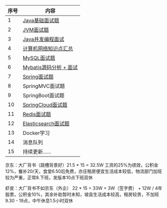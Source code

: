 | 序号 | 内容                                                         |
| ---- | ------------------------------------------------------------ |
| 1    | [Java基础面试题](https://blog.csdn.net/qq_45796208/article/details/117855794) |
| 2    | [JVM面试题](https://blog.csdn.net/qq_45796208/article/details/117531920?spm=1001.2014.3001.5501) |
| 3    | [Java并发编程面试](https://blog.csdn.net/qq_45796208/article/details/116117767?spm=1001.2014.3001.5501) |
| 4    | [计算机网络知识点汇总](https://blog.csdn.net/qq_45796208/article/details/117070240?spm=1001.2014.3001.5501) |
| 5    | [MySQL面试题](https://blog.csdn.net/qq_45796208/article/details/116856737?spm=1001.2014.3001.5501) |
| 6    | [Mybatis源码分析 + 面试](https://blog.csdn.net/qq_45796208/article/details/117155857?spm=1001.2014.3001.5501) |
| 7    | [Spring面试题](https://blog.csdn.net/qq_45796208/article/details/117963621?spm=1001.2014.3001.5502) |
| 8    | SpringMVC面试题                                              |
| 9    | SpringBoot面试题                                             |
| 10   | [SpringCloud面试题](https://blog.csdn.net/qq_45796208/article/details/117355798?spm=1001.2014.3001.5501) |
| 11   | [Redis面试题](https://blog.csdn.net/qq_45796208/article/details/116856194?spm=1001.2014.3001.5501) |
| 12   | [Elasticsearch面试题](https://blog.csdn.net/qq_45796208/article/details/117754361?spm=1001.2014.3001.5501) |
| 13   | Docker学习                                                   |
| 14   | 消息队列                                                     |
| 15   | 持续更新......                                               |









京东：大厂背书（跳槽背景好）21.5 * 15 = 32.5W 工资的25%为绩效，公积金12%，餐补20/天，食堂6.50后免费，亦庄租房便宜生活成本较低，物流部门加班较为严重，正常8.下班，发版本10点下班双休

虾皮：大厂背书不如京东（外企） 22 * 15 = 33W + 3W（签字费） + 12W / 4年股票，公积金10%，其余补助暂时未知，坡县生活成本较高，租房较贵，不加班9.30 - 19点，中午休息1.5小时双休

